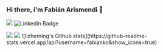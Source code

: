 ### Hi there, i'm Fabián Arismendi 👋

![](https://visitor-badge.glitch.me/badge?page_id=github.com/Fabianko) ![Linkedin Badge](https://img.shields.io/badge/-fabian.arismendi-blue?style=flat-square&logo=Linkedin&logoColor=white&link=https://www.linkedin.com/in/fabián-arismendi-ferrada-83206534/)

<img src='https://github-readme-stats.vercel.app/api/top-langs/?username=fabianko&theme=radical&hide_langs_below=4'/>
<img src='https://github-readme-stats.vercel.app/api?username=fabianko&show_icons=true&theme=radical&count_private=true' />
![lizheming's Github stats](https://github-readme-stats.vercel.app/api?username=fabianko&show_icons=true)


<!--
**Fabianko/Fabianko** is a ✨ _special_ ✨ repository because its `README.md` (this file) appears on your GitHub profile.

Here are some ideas to get you started:

- 🔭 I’m currently working on ...
- 🌱 I’m currently learning ...
- 👯 I’m looking to collaborate on ...
- 🤔 I’m looking for help with ...
- 💬 Ask me about ...
- 📫 How to reach me: ...
- 😄 Pronouns: ...
- ⚡ Fun fact: ...
-->
